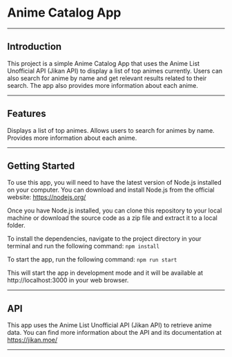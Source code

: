 # Anime Catalog App

---

## Introduction

This project is a simple Anime Catalog App that uses the Anime List Unofficial API (Jikan API) to display a list of top animes currently. Users can also search for anime by name and get relevant results related to their search. The app also provides more information about each anime.

---

## Features

Displays a list of top animes.
Allows users to search for animes by name.
Provides more information about each anime.

---

## Getting Started

To use this app, you will need to have the latest version of Node.js installed on your computer. You can download and install Node.js from the official website: https://nodejs.org/

Once you have Node.js installed, you can clone this repository to your local machine or download the source code as a zip file and extract it to a local folder.

To install the dependencies, navigate to the project directory in your terminal and run the following command: `npm install`

To start the app, run the following command: `npm run start`

This will start the app in development mode and it will be available at http://localhost:3000 in your web browser.


---

## API

This app uses the Anime List Unofficial API (Jikan API) to retrieve anime data. You can find more information about the API and its documentation at https://jikan.moe/

---